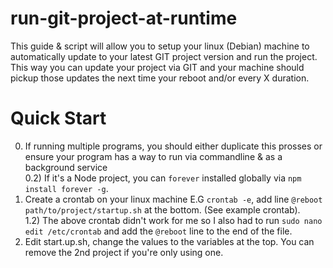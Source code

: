 # run-git-project-at-runtime  
This guide & script will allow you to setup your linux (Debian) machine to automatically update to your latest GIT project version and run the project.    
This way you can update your project via GIT and your machine should pickup those updates the next time your reboot and/or every X duration.   




# Quick Start   
0) If running multiple programs, you should either duplicate this prosses or ensure your program has a way to run via commandline & as a background service    
0.2) If it's a Node project, you can `forever` installed globally via `npm install forever -g`.  
1) Create a crontab on your linux machine E.G `crontab -e`, add line `@reboot path/to/project/startup.sh` at the bottom. (See example crontab).  
1.2) The above crontab didn't work for me so I also had to run `sudo nano edit /etc/crontab` and add the `@reboot` line to the end of the file.  
2) Edit start.up.sh, change the values to the variables at the top. You can remove the 2nd project if you're only using one.      
